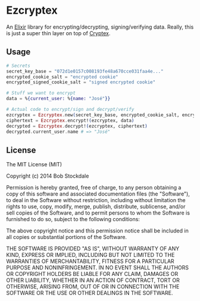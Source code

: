 Ezcryptex
=========

An [Elixir][] library for encrypting/decrypting, signing/verifying data. Really, this is just a super thin layer on top of [Cryptex][].

[Elixir]: http://elixir-lang.org
[Cryptex]: https://github.com/scrogson/cryptex

## Usage

```elixir
# Secrets
secret_key_base = "072d1e0157c008193fe48a670cce031faa4e..."
encrypted_cookie_salt = "encrypted cookie"
encrypted_signed_cookie_salt = "signed encrypted cookie"

# Stuff we want to encrypt
data = %{current_user: %{name: "José"}}

# Actual code to encrypt/sign and decrypt/verify
ezcryptex = Ezcryptex.new(secret_key_base, encrypted_cookie_salt, encrypted_signed_cookie_salt)
ciphertext = Ezcryptex.encrypt!(ezcryptex, data)
decrypted = Ezcryptex.decrypt!(ezcryptex, ciphertext)
decrypted.current_user.name # => "José"
```

## License

The MIT License (MIT)

Copyright (c) 2014 Bob Stockdale

Permission is hereby granted, free of charge, to any person obtaining a copy
of this software and associated documentation files (the "Software"), to deal
in the Software without restriction, including without limitation the rights
to use, copy, modify, merge, publish, distribute, sublicense, and/or sell
copies of the Software, and to permit persons to whom the Software is
furnished to do so, subject to the following conditions:

The above copyright notice and this permission notice shall be included in all
copies or substantial portions of the Software.

THE SOFTWARE IS PROVIDED "AS IS", WITHOUT WARRANTY OF ANY KIND, EXPRESS OR
IMPLIED, INCLUDING BUT NOT LIMITED TO THE WARRANTIES OF MERCHANTABILITY,
FITNESS FOR A PARTICULAR PURPOSE AND NONINFRINGEMENT. IN NO EVENT SHALL THE
AUTHORS OR COPYRIGHT HOLDERS BE LIABLE FOR ANY CLAIM, DAMAGES OR OTHER
LIABILITY, WHETHER IN AN ACTION OF CONTRACT, TORT OR OTHERWISE, ARISING FROM,
OUT OF OR IN CONNECTION WITH THE SOFTWARE OR THE USE OR OTHER DEALINGS IN THE
SOFTWARE.